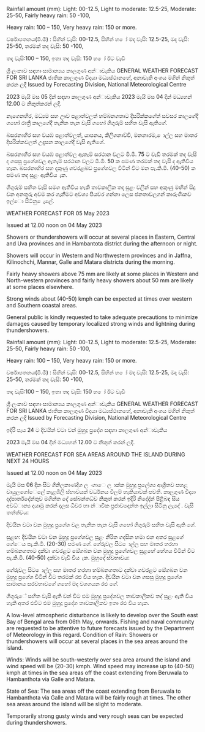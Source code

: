 Rainfall amount (mm): Light: 00-12.5, Light to moderate: 12.5-25, Moderate: 25-50, Fairly heavy rain: 50 -100,

Heavy rain: 100 – 150, Very heavy rain: 150 or more.

වර්ෂාපතනය(මි.මී) : සිහින් වැසි: 00-12.5, සිහින් හ ෝ මද වැසි: 12.5-25, මද වැසි: 25-50, තරමක් තද වැසි: 50 -100,

තද වැසි:100 – 150, ඉතා තද වැසි: 150 හ ෝ ඊට වැඩි

ශ්‍රී ලංකාව සඳහා සාමාන්‍යය කාලගුණ අන්‍ාවැකිය GENERAL WEATHER FORECAST FOR SRI LANKA ජාතික කාලගුණ විදයා මධ්‍යස්ථානහේ, අනාවැකි අංශය මගින් නිකුත් කරන ලදි Issued by Forecasting Division, National Meteorological Centre

2023 මැයි මස 05 දින්‍ සඳහා කාලගුණ අන්‍ාවැකිය 2023 මැයි මස 04 දින්‍ මධ්‍යහන්‍ 12.00 ට නිකුත්කරන්‍ ලදි.

නැගෙනහිර, මධ්‍යම සහ ඌව පළාත්වලත් හම්බනගතාට දිසරික්කගේත් සවසර කාලගේදී ගහෝ රාත්‍රී කාලගේදී තැනින තැන වැසි ගහෝ ගිගුරුම් සහිත වැසි ඇතිගේ.

බසරනාහිර සහ වයඹ පළාත්වලත්, යාපනය, කිලිගනාච්චි, මනනාරම, ොල්ල සහ මාතර දිසරික්කවලත් උදෑසන කාලගේදී වැසි ඇතිගේ.

බසරනාහිර සහ වයඹ පළාත්වල ඇතැම් සරථාන වලට මි.මී. 75 ට වැඩි තරමක් තද වැසි ද ගසසු ප්‍රගේශවල ඇතැම් සරථාන වලට මි.මී. 50 ක පමණ තරමක් තද වැසි ද ඇතිවිය හැක. බසරනාහිර සහ දකුණු ගවරළබඩ ප්‍රගේශවල විටින් විට මන පැ.කි.මී. (40-50) ක පමණ තද සුළං ඇතිවිය ැක.

ගිගුරුම් සහිත වැසි සමග ඇතිවිය හැකි තාවකාලික තද සුළං වලින් සහ අකුණු මඟින් සිදු වන අනතුරු අවම කර ගැනීමට අවශ්‍ය පියවර ගන්නා ලෙස ජනතාවලගන් කාරුණිකව ඉල්ො සිටිනු ෙැලේ.

WEATHER FORECAST FOR 05 May 2023

Issued at 12.00 noon on 04 May 2023

Showers or thundershowers will occur at several places in Eastern, Central and Uva provinces and in Hambantota district during the afternoon or night.

Showers will occur in Western and Northwestern provinces and in Jaffna, Kilinochchi, Mannar, Galle and Matara districts during the morning.

Fairly heavy showers above 75 mm are likely at some places in Western and North-western provinces and fairly heavy showers about 50 mm are likely at some places elsewhere.

Strong winds about (40-50) kmph can be expected at times over western and Southern coastal areas.

General public is kindly requested to take adequate precautions to minimize damages caused by temporary localized strong winds and lightning during thundershowers.

Rainfall amount (mm): Light: 00-12.5, Light to moderate: 12.5-25, Moderate: 25-50, Fairly heavy rain: 50 -100,

Heavy rain: 100 – 150, Very heavy rain: 150 or more.

වර්ෂාපතනය(මි.මී) : සිහින් වැසි: 00-12.5, සිහින් හ ෝ මද වැසි: 12.5-25, මද වැසි: 25-50, තරමක් තද වැසි: 50 -100,

තද වැසි:100 – 150, ඉතා තද වැසි: 150 හ ෝ ඊට වැඩි

ශ්‍රී ලංකාව සඳහා සාමාන්‍යය කාලගුණ අන්‍ාවැකිය GENERAL WEATHER FORECAST FOR SRI LANKA ජාතික කාලගුණ විදයා මධ්‍යස්ථානහේ, අනාවැකි අංශය මගින් නිකුත් කරන ලදි Issued by Forecasting Division, National Meteorological Centre

ඉදිරි පැය 24 ට දිවයින්‍ වටා වන්‍ මුහුදු ප්‍රදේශ සඳහා කාලගුණ අන්‍ාවැකිය

2023 මැයි මස 04 දින්‍ මධ්‍යහන්‍ 12.00 ට නිකුත් කරන්‍ ලදි.

WEATHER FORECAST FOR SEA AREAS AROUND THE ISLAND DURING NEXT 24 HOURS

Issued at 12.00 noon on 04 May 2023

මැයි මස 06 දින සිට ගිනිලකාණදිග ල ංගාෙ ල ාක්ක මුහුදු ප්‍රලේශ්‍ය ආශ්‍රිතව පහළ වායුලගෝෙලේ කැළඹිලි ස්භාවයක් වර්ධනය වීලම් හැකියාවක් පවතී. කාලගුණ විද්‍යා දද්‍පාර්තදේන්තුව මගින්ත දේ සේබන්තධ්‍ව නිකුත් කරන්‍ ඉදිරි නිදේද්‍න්‍ පිළිබඳ සිය අවධ්‍ාන්‍ය දයාමු කරන්‍ දලස ධීවර හා න්‍ාවික ප්‍රජාවදෙන්ත ඉල්ලා සිටිනු ලැදේ . වැසි තත්ත්වය:

දිවයින වටා වන මුහුදු ප්‍රගේශ වල තැනින තැන වැසි ගහෝ ගිගුරුම් සහිත වැසි ඇති ගේ.

සුළඟ: දිවයින වටා වන මුහුදු ප්‍රගේශවල සුළං නිරිත ගදසින හමා එන අතර සුළගේ ගේෙය පැ.කි.මී. (20-30) පමණ ගේ. ගේරුවල සිට ොල්ල සහ මාතර හරහා හම්බනගතාට දක්වා ගවරළට ඔේගබන වන මුහුදු ප්‍රගේශවල සුළහේ හේගය විටින් විට පැ.කි.මී. (40-50) දක්වා වැඩි විය ැක. මුහුදේ ස්වභාවය:

ගේරුවල සිට ොල්ල සහ මාතර හරහා හම්බනගතාට දක්වා ගවරළට ඔේගබන වන මුහුදු ප්‍රගේශ විටින් විට තරමක් රළු විය හැක. දිවයින වටා වන ගසසු මුහුදු ප්‍රගේශ සාමානය සරවභාවගේ ගහෝ මද වශගයන රළු ගේ.

ගිගුරුේ සහිත වැසි ඇති වන්‍ විට එම මුහුදු ප්‍රදේශවල තාවකාලිකව තද්‍ සුළං ඇති විය හැකි අතර එවිට එම මුහුදු ප්‍රදේශ තාවකාලිකව ඉතා රළු විය හැක.

A low-level atmospheric disturbance is likely to develop over the South east Bay of Bengal area from 06th May, onwards. Fishing and naval community are requested to be attentive to future forecasts issued by the Department of Meteorology in this regard. Condition of Rain: Showers or thundershowers will occur at several places in the sea areas around the island.

Winds: Winds will be south-westerly over sea area around the island and wind speed will be (20-30) kmph. Wind speed may increase up to (40-50) kmph at times in the sea areas off the coast extending from Beruwala to Hambanthota via Galle and Matara.

State of Sea: The sea areas off the coast extending from Beruwala to Hambanthota via Galle and Matara will be fairly rough at times. The other sea areas around the island will be slight to moderate.

Temporarily strong gusty winds and very rough seas can be expected during thundershowers.